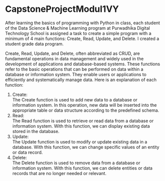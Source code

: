 # CapstoneProjectModul1VY
After learning the basics of programming with Python in class, each student of the Data Science & Machine Learning program at Purwadhika Digital Technology School is assigned a task to create a simple program with a minimum of 4 main functions: Create, Read, Update, and Delete. I created a student grade data program.  

Create, Read, Update, and Delete, often abbreviated as CRUD, are fundamental operations in data management and widely used in the development of applications and database-based systems. These functions refer to the basic operations that can be performed on data within a database or information system. They enable users or applications to efficiently and systematically manage data. Here is an explanation of each function:  
1. Create:  
The Create function is used to add new data to a database or information system. In this operation, new data will be inserted into the appropriate table or data structure according to the predefined schema.
2. Read:  
The Read function is used to retrieve or read data from a database or information system. With this function, we can display existing data stored in the database.
3. Update:  
The Update function is used to modify or update existing data in a database. With this function, we can change specific values of an entity or data record.
4. Delete:  
The Delete function is used to remove data from a database or information system. With this function, we can delete entities or data records that are no longer needed or relevant.  






